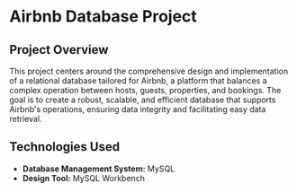 # Airbnb Database Project

## Project Overview

This project centers around the comprehensive design and implementation of a relational database tailored for Airbnb, a platform that balances a complex operation between hosts, guests, properties, and bookings. The goal is to create a robust, scalable, and efficient database that supports Airbnb's operations, ensuring data integrity and facilitating easy data retrieval.

## Technologies Used
- **Database Management System:** MySQL
- **Design Tool:** MySQL Workbench
